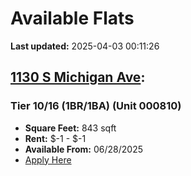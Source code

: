 # Available Flats

**Last updated:** 2025-04-03 00:11:26

## [1130 S Michigan Ave](https://1130smichigan.com/wp-json/floorplans/v1/available-units):
### Tier 10/16 (1BR/1BA) (Unit 000810)
- **Square Feet:** 843 sqft
- **Rent:** $-1 - $-1
- **Available From:** 06/28/2025
- [Apply Here](https://1130smichigan.securecafe.com/onlineleasing/eleven-thirty/oleapplication.aspx?stepname=RentalOptions&myOlePropertyId=638530&FloorPlanID=2321073&UnitID=11312983&header=1)

